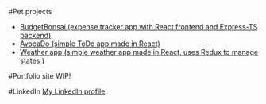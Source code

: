#Pet projects

- [BudgetBonsai (expense tracker app with React frontend and Express-TS backend)](https://budgetbonsai.netlify.app)
- [AvocaDo (simple ToDo app made in React)](https://avoca-do.netlify.app/)
- [Weather app (simple weather app made in React, uses Redux to manage states )](https://weatherapp-bv.netlify.app)

#Portfolio site
WIP!

#LinkedIn
[My LinkedIn profile](https://www.linkedin.com/in/vucben99/)
